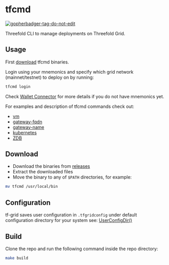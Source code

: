 # tfcmd

<a href='https://github.com/jpoles1/gopherbadger' target='_blank'>![gopherbadger-tag-do-not-edit](https://img.shields.io/badge/Go%20Coverage-53%25-brightgreen.svg?longCache=true&style=flat)</a>

Threefold CLI to manage deployments on Threefold Grid.

## Usage

First [download](#download) tfcmd binaries.

Login using your mnemonics and specify which grid network (mainnet/testnet) to deploy on by running:

```bash
tfcmd login
```

Check [Wallet Connector](https://manual.grid.tf/dashboard/wallet_connector.html) for more details if you do not have mnemonics yet.

For examples and description of tfcmd commands check out:

- [vm](docs/vm.md)
- [gateway-fqdn](docs/gateway-fqdn.md)
- [gateway-name](docs/gateway-name.md)
- [kubernetes](docs/kubernetes.md)
- [ZDB](docs/zdb.md)

## Download

- Download the binaries from [releases](https://github.com/threefoldtech/tfgrid-sdk-go/releases)
- Extract the downloaded files
- Move the binary to any of `$PATH` directories, for example:

```bash
mv tfcmd /usr/local/bin
```

## Configuration

tf-grid saves user configuration in `.tfgridconfig` under default configuration directory for your system see: [UserConfigDir()](https://pkg.go.dev/os#UserConfigDir)

## Build

Clone the repo and run the following command inside the repo directory:

```bash
make build
```
